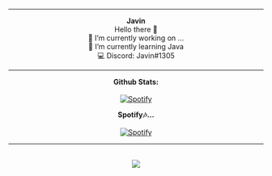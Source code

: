 <hr>
<p align="center">
  <b>Javin</b><br>
  Hello there 👋 <br>
  🔭 I’m currently working on ...<br>
  🌱 I’m currently learning Java<br>
  💻 Discord: Javin#1305 
  </p>
  <hr>
  <p align="center"> 
  <b>Github Stats:</b>
  <br><br>
  <a href="https://github.com/javin7"/>
    <img src="https://github-readme-stats.vercel.app/api?username=javin7&show_icons=true&theme=radical" alt="Spotify"/>
  </a>
</p>


<p align="center"> 
  <b>Spotify🎶...</b>
  <br><br>
  <a href="https://open.spotify.com/user/javinliu09"/>
    <img src="https://spotify-recently-played-readme.vercel.app/api?user=javinliu09&count=1&width=500" alt="Spotify"/>
  </a>
</p>

<hr>
<p align="center"> 
  <p align="center">
  <br>
  <img src="https://i.postimg.cc/brtYn7N0/0-Ns5-KOXx-Ni-b-Rvo6-T.gif">
</p>

